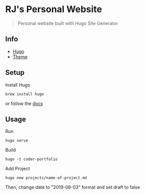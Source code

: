 # RJ's Personal Website

> Personal website built with Hugo Site Generator

## Info

- [Hugo](https://gohugo.io/)
- [Theme](https://themes.gohugo.io/hugo-coder-portfolio/)

## Setup

Install Hugo

```
brew install hugo
```

or follow the [docs](https://gohugo.io/getting-started/installing/)

## Usage

Run

```
hugo serve
```

Build

```
hugo -t coder-portfolio
```

Add Project

```
hugo new projects/name-of-project.md
```

Then, change date to "2019-08-03" format and set draft to false